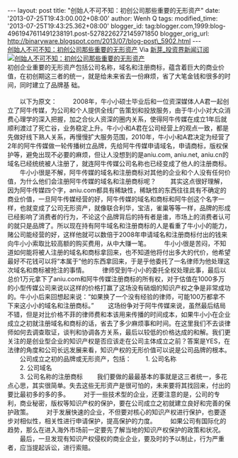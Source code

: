 --- layout: post title: "创始人不可不知：初创公司那些重要的无形资产"
date: '2013-07-25T19:43:00.002+08:00' author: Wenh Q tags:
modified\_time: '2013-07-25T19:43:25.362+08:00' blogger\_id:
tag:blogger.com,1999:blog-4961947611491238191.post-5278226272145971850
blogger\_orig\_url:
http://binaryware.blogspot.com/2013/07/blog-post\_5902.html ---
[\
创始人不可不知：初创公司那些重要的无形资产](http://news.pedaily.cn/newseed/201307/20130723351977.shtml)
Via [新芽\_投资界新闻订阅](http://www.pedaily.cn/)
[![创始人不可不知：初创公司那些重要的无形资产](http://pic.pedaily.cn/201307/20130723@24978.jpg)](http://news.pedaily.cn/newseed/201307/20130723351977.shtml)\
初创企业重要的无形资产包括公司名称，域名和注册商标，蕴含着巨大的商业价值，在初创期这三者的统一，就是给未来省去一份麻烦，省了大笔金钱和很多的时间，同时建立了品牌基
础。\
\
　　以下为原文： 
　　2008年，牛小小硕士毕业后和一位资深媒体人A君一起创立了阿牛传媒，为公司和个人提供全线广告策划和投放服务，由于牛小小对大众消费心理学的深入把握，加之合伙人资深的圈内关系，使得阿牛传媒在成立1年后就顺利渡过了死亡谷，业务稳定上升。牛小小和A君在公司经营上的观点一致，都是先做好线下熟人关系，再慢慢扩大服务范围，2010年，牛小小和A君决定为经营了2年的阿牛传媒做一轮传播树立品牌，先给阿牛传媒申请域名，申请商标，版权保护等，避免出现不必要的麻烦，但让人没想到的是aniu.com,
aniu.net,
aniu.cn的域名已经统统被人注册了，就连阿牛传媒公司名称也已经变成了他人的注册商标。
　　牛小小很是不解，阿牛传媒的域名和注册商标对其他的企业和个人没有任何价值，为什么他们会注册阿牛传媒的域名和注册商标呢？
　　其实这点很好理解，因为阿牛传媒四个字，aniu.com都具有稀缺性，稀缺性的东西往往具有不确定的商业价值，一旦阿牛传媒经营的好，阿牛传媒的域名和商标和阿牛创这个名字一样，也就变成了公司无形资产，就像联合利华，宝洁，雀巢等等一样，品牌的形成已经影响了消费者的行为，不论这个品牌背后的持有者是谁，市场上的消费者认可的就只是品牌了。所以现在持有阿牛域名和注册商标的人是看重了牛小小的能力，赌公司能经营的好，这样他就可以数倍于2008年申请域名和注册商标付出的钱来向牛小小索取比较高额的购买费用，从中大赚一笔。
　　牛小小很是苦闷，不知道如何能将被人注册的域名和商标拿回来，也不知道他将付出多大的代价，他希望最好不花钱可以将“本属于”他的东西拿回来，于是乎他委托了一名律师为他处理这次域名和商标被抢注的事情。
　　律师受到牛小小的委托全权处理此事，最后以总价1万元拿下了aniu.com和阿牛传媒注册商标的所有权，对于估值在1000多万的小型传媒公司来说以这样的价格打赢了这场没有硝烟的知识产权之争是非常成功的。牛小小后来回想起来说：“如果换了一个没有经验的律师，可能100万都拿不下来这小小的域名和注册商标。”
　　这场纷争对于阿牛传媒来说，虽然最后结局不错，但是对比价格不菲的律师费和本该用来传播的时间成本，如果牛小小在企业成立之初就注册域名和商标的话，省去了多少麻烦事和时间。在这里我们不去谈律师如何去调查取证，谈判和协调各方关系，最后以较低的价格达成的和解。我们更关注的是创业型企业的知识产权是否应该走在公司主体成立之前？答案是YES，在法律的角度和公司长远发展来看，知识产权的无形价值可以说是公司品牌的根本。
　　公司成立之初的品牌或无形资产，包括：
　　1. 公司名称
\
　　2. 公司域名
\
　　3. 公司名称的注册商标
　　我们要做的最最基本的事就是这三者统一，多花点心思，其实很简单。失去这些无形资产是很可怕的，未来要将其找回来，付出的要比最初多的多的多。
　　对于一些技术型的企业，还要注意的是，公司的专利，商业秘密，版权等知识产权的保护，要在公司成立之初就建立良好和完善的保护政策。
　　对于发展快速的企业，不但要对核心的知识产权进行保护，也要逐步对相似性，相关性进行申请保护，提高保护的力度。
　　如果公司有国际化的趋势，那么在进入海外市场前一定要先了解当地的知识产权保护的政策和状况。
　　最后，一旦发现有知识产权侵权的商业企业，要及时的予以制止，行为严重者，应当提起诉讼，进行索赔。
